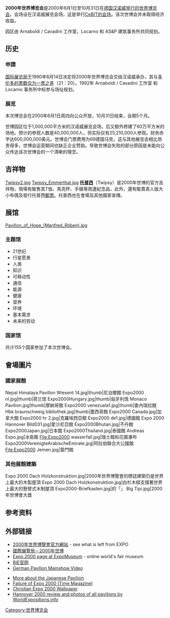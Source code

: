 **2000年世界博览会**是2000年6月1日至10月31日在[德国](../Page/德国.md "wikilink")[汉诺威举行的](../Page/汉诺威.md "wikilink")[世界博览会](https://zh.wikipedia.org/wiki/世界博览会 "wikilink")。会场设在汉诺威展览会场，这是举行[CeBIT的会场](../Page/CeBIT.md "wikilink")。该次世博会并未取得经济收益。

园区由 Arnaboldi / Cavadini 工作室，Locarno 和 AS\&P 建筑事务所共同规划。

## 历史

### 申請

[国际展览局于](../Page/国际展览局.md "wikilink")1990年6月14日决定将2000年世界博览会交由汉诺威承办，其与[多伦多的票数仅为一票之差](../Page/多伦多.md "wikilink")（21：20）。1992年
Arnaboldi / Cavadini 工作室 和 Locarno 事务所中标参与场址规划。

### 展览

本次博览会在2000年6月1日周四向公众开放，10月31日结束，会期5个月。

世博园区位于1,000,000平方米的汉诺威展览会场，后又额外修建了60万平方米的场地。预计的参观人数是40,000,000人，但实际仅有25,210,000人参观。财务赤字达600,000,000美元。世博会门票费用为69德国马克，这与其他展览会相比昂贵得多，世博会运营期间也缺乏企业赞助。导致世博会失败的部分原因是未能向公众传达该次世博会的一个清晰的理念。

## 吉祥物

[Twipsy2.jpg](https://zh.wikipedia.org/wiki/File:Twipsy2.jpg "fig:Twipsy2.jpg")
[Twipsy_Emmerthal.jpg](https://zh.wikipedia.org/wiki/File:Twipsy_Emmerthal.jpg "fig:Twipsy_Emmerthal.jpg")
**[托普西](https://zh.wikipedia.org/wiki/托普西 "wikilink")**（Twipsy）是2000年世博的官方吉祥物，現場有販售其T恤、馬克杯、手錶等周邊紀念品，此外，還有販賣真人版大小布偶及發行托普西[郵票](https://zh.wikipedia.org/wiki/郵票 "wikilink")。托普西也在會場及其他國家宣傳。

## 展馆

[Pavillon_of_Hope_(Manfred_Röben).jpg](https://zh.wikipedia.org/wiki/File:Pavillon_of_Hope_\(Manfred_Röben\).jpg "fig:Pavillon_of_Hope_(Manfred_Röben).jpg")

### 主题馆

  - 21世纪
  - 行星愿景
  - 人类
  - 知识
  - 可移动性
  - 通信
  - 能源
  - 健康
  - 营养
  - 环境
  - 基本需求
  - 未来的劳动

### 国家馆

共计155个国家参加了本次世博会。

## 會場圖片

### 國家展館

Nepal Himalaya Pavillon Wiesent 14.jpg|thumb|尼泊爾館 Expo2000
nl.jpg|thumb|荷兰馆 Expo2000Hungary.jpg|thumb|匈牙利馆 Monaco
Pavilion.jpg|thumb|摩納哥館 Expo2000 venezuela1.jpg|thumb|委內瑞拉館 Hbk
braunschweig bibliothek.jpg|thumb|墨西哥館 Expo2000 Canada.jpg|加拿大館 Expo2000
hr 2.jpg|克羅埃西亞館 Expo2000 de1.jpg|德國館 Expo 2000 Hannover
Bild031.jpg|愛沙尼亞館 Expo2000Bhutan.jpg|不丹館 Expo2000Japan.jpg|日本館
Expo2000Thailand.jpg|泰國館 Andreas Expo.jpg|冰島館 <File:Expo2000>
wasserfall.jpg|瑞士館和花園瀑布 Expo2000VereinigteArabischeEmirate.jpg|阿拉伯聯合大公國館
<File:Expo2000> Jemen.jpg|葉門館

### 其他展館建築

Expo 2000 Dach Holzkonstruktion.jpg|2000年世界博覽會的標誌建築仍是世界上最大的木製屋頂 Expo
2000 Dach Holzkonstruktion.jpg|白杉木樑支撐著世界上最大的懸臂式木制屋頂
Expo2000-Briefkasten.jpg|的「」 Big Tipi.jpg|2000年世博會大獎

## 参考资料

## 外部链接

  - [2000年世界博覽會官方網站](http://www.expo2000.org/) - see what is left from
    EXPO
  - [國際展覽局－2000年世博](http://www.bie-paris.org/site/en/2000-hannover)
  - [Expo 2000 page at ExpoMuseum](http://www.expomuseum.com/2000) -
    online world's fair museum
  - [BIE官网](http://www.bie-paris.org/site/en/2000-hannover)
  - [German Pavilion Mainshow
    Video](http://www.filmbilder.de/en/studio/expo2000.html#)

<!-- end list -->

  - [More about the Japanese
    Pavilion](https://web.archive.org/web/20061018202653/http://www.designboom.com/history/ban_expo.html)
  - [Failure of Expo 2000 (Time
    Magazine)](http://www.time.com/time/europe/magazine/2000/0828/expos.html)
  - [Christian Expo 2000 Wallpaper](http://www.expowal.dobro.de)
  - [Hannover 2000 review and photos of all pavilions by
    WorldExpositions.info](http://worldexpositions.info/)

[Category:世界博览会](https://zh.wikipedia.org/wiki/Category:世界博览会 "wikilink")
